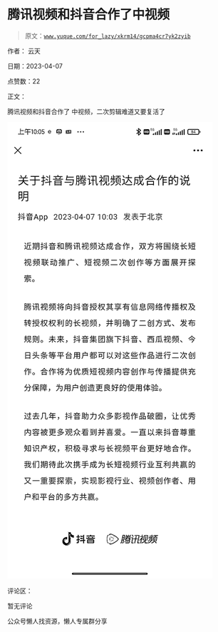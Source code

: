 # 腾讯视频和抖音合作了中视频

> 原文：[`www.yuque.com/for_lazy/xkrm14/gcpma4cr7yk2zyib`](https://www.yuque.com/for_lazy/xkrm14/gcpma4cr7yk2zyib)



作者： 云天



日期：2023-04-07



点赞数：22

<ne-hole id="u01009d6e" data-lake-id="u01009d6e">

正文：



腾讯视频和抖音合作了 中视频，二次剪辑难道又要复活了



![](img/01c2fe6b23e733a066ddc2cdde792f85.png)

<ne-hole id="uedcb0aed" data-lake-id="uedcb0aed">

评论区：



暂无评论

<ne-hole id="ub7fce543" data-lake-id="ub7fce543">

公众号懒人找资源，懒人专属群分享

</ne-hole></ne-hole></ne-hole>